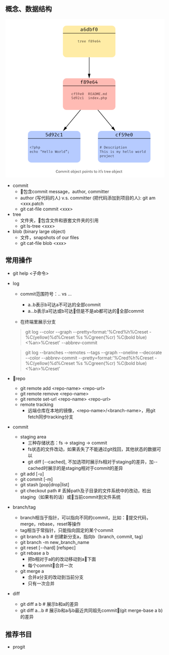 ## 概念、数据结构

![data](assets/commit-tree-blob.png)

* commit
  * 包含commit message，author, committer
  * author (写代码的人) v.s. committer (把代码添加到项目的人): git am &lt;xxx.patch
  * git cat-file commit &lt;xxx&gt;
* tree
  * 文件夹，包含文件和嵌套文件夹的引用
  * git ls-tree &lt;xxx&gt;
* blob (binary large object)
  * 文件，snapshots of our files
  * git cat-file blob &lt;xxx&gt;

## 常用操作
* git help &lt;子命令&gt;
* log
  * commit范围符号：.. vs ...
    * a..b表示b可达a不可达的全部commit
    * a...b表示a可达或b可达但是不是ab都可达的全部commit

  * 在终端里展示分支
  > git log --color --graph --pretty=format:'%Cred%h%Creset -%C(yellow)%d%Creset %s %Cgreen(%cr) %C(bold blue)<%an>%Creset' --abbrev-commit


  > git log --branches --remotes --tags --graph --oneline --decorate --color --abbrev-commit  --pretty=format:'%Cred%h%Creset -%C(yellow)%d%Creset %s %Cgreen(%cr) %C(bold blue)<%an>%Creset'
* repo
  * git remote add &lt;repo-name&gt; &lt;repo-url&gt;
  * git remote remove &lt;repo-name&gt;
  * git remote set-url &lt;repo-name&gt; &lt;repo-url&gt;
  * remote tracking
    * 远端仓库在本地的镜像，&lt;repo-name&gt;/&lt;branch-name&gt;，用git fetch同步tracking分支
* commit
  * staging area
    * 三种存储状态：fs -> staging -> commit
    * fs状态的文件改动，如果丢失了不能通过git找回，其他状态的数据可以
    * git diff [--cached], 不加选项时展示fs相对于staging的差异，加--cached时展示的是staging相对于commit的差异
  * git add [-u]
  * git commit [-m]
  * git stash [pop|drop|list]
  * git checkout path # 丢掉path及子目录的文件系统中的改动，检出staging（如果有的话）或当前commit到文件系统
* branch/tag
  * branch相当于指针，可以指向不同的commit，比如：提交代码，merge，rebase，reset等操作
  * tag相当于常指针，只能指向固定的某个commit
  * git branch a b # 创建新分支a，指向b（branch, commit, tag）
  * git branch -m new_branch_name
  * git reset [--hard] [refspec]
  * git rebase a b
    * 把b相对于a的的改动移动到a下面
    * 每个commit合并一次
  * git merge a
    * 合并a分支的改动到当前分支
    * 只有一次合并
* diff
  * git diff a b # 展示b和a的差异
  * git diff a...b # 展示b和a与b最近共同祖先commit(git merge-base a b)的差异

## 推荐书目
* progit